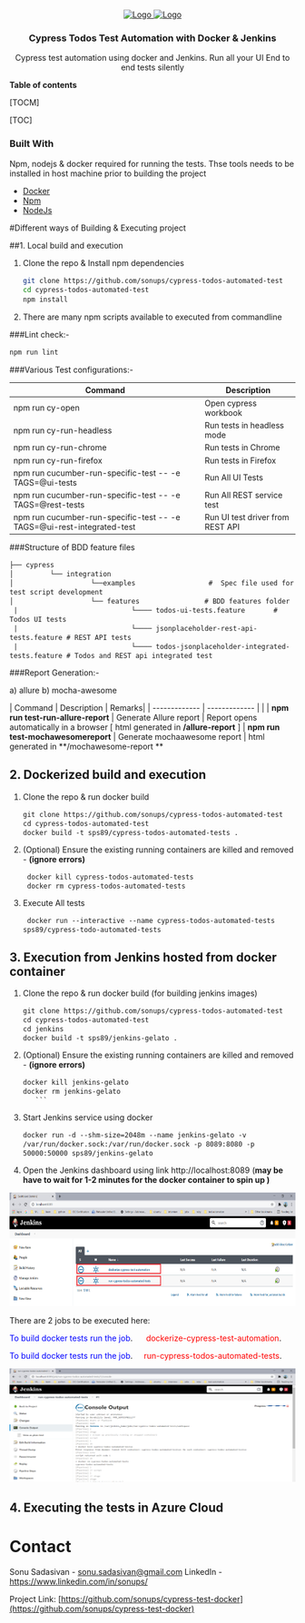 <!-- PROJECT LOGO -->
<br />
<p align="center">
   <a href="https://github.com/sonups/cypress-todos-automated-test">
   <img src="https://hackernoon.com/hn-images/1*IrV85j4bpBjZocD5jVnCHQ.jpeg" alt="Logo" width="300" height="150">
      <img src="https://adamtheautomator.com/wp-content/uploads/2019/12/jenkins-powershell.png" alt="Logo" width="150" height="150">
   </a>
   </p>
<h3 align="center">Cypress Todos Test Automation with Docker & Jenkins</h3>
<p align="center">
   Cypress test automation using docker and Jenkins. Run all your UI End to end tests silently 
</p>

**Table of contents**

[TOCM]

[TOC]
### Built With

Npm, nodejs & docker required for running the tests. Thse tools needs to be installed in host machine prior to building the project
* [Docker](https://www.docker.com/)
* [Npm](https://www.npmjs.com/)
* [NodeJs](https://nodejs.org/en/)

#Different ways of Building & Executing project
<!-- SETTING PROJECT LOCALLY -->
##1. Local build and execution

1. Clone the repo & Install npm dependencies
   ```sh
   git clone https://github.com/sonups/cypress-todos-automated-test
   cd cypress-todos-automated-test
   npm install
   ```
2. There are many npm scripts available to executed from commandline

###Lint check:-
   ```sh
npm run lint
   ```
 ###Various Test configurations:-
 
   | Command  | Description | 
| ------------- | ------------- |
| npm run cy-open  | Open cypress workbook  |
| npm run cy-run-headless  | Run tests in headless mode  |
| npm run cy-run-chrome  | Run tests in Chrome  |
| npm run cy-run-firefox  | Run tests in Firefox  |
|  npm run cucumber-run-specific-test -- -e TAGS=@ui-tests  | Run All UI Tests   |
| npm run cucumber-run-specific-test -- -e TAGS=@rest-tests| Run All REST service test |
| npm run cucumber-run-specific-test -- -e TAGS=@ui-rest-integrated-test | Run UI test driver from REST API  |

 ###Structure of BDD feature files
    
    ├── cypress                    
    │         └── integration          
    │                   └──examples                  #  Spec file used for test script development
    │                   └── features                # BDD features folder
     |                            └──── todos-ui-tests.feature       # Todos UI tests
     |                            └──── jsonplaceholder-rest-api-tests.feature # REST API tests
     |                            └──── todos-jsonplaceholder-integrated-tests.feature # Todos and REST api integrated test




  ###Report Generation:-

a) allure
b) mocha-awesome


   | Command  | Description | Remarks| 
| ------------- | ------------- | |
| **npm run test-run-allure-report** | Generate Allure report  | Report opens automatically in a browser [ html generated in **/allure-report** ]
| **npm run test-mochawesomereport** | Generate mochaawesome report  | html generated in **/mochawesome-report **




   
<!-- EXECUTING TEST FROM DOCKERIZED TESTS -->
## 2. Dockerized build and execution

1. Clone the repo & run docker build
   ```
   git clone https://github.com/sonups/cypress-todos-automated-test
   cd cypress-todos-automated-test
   docker build -t sps89/cypress-todos-automated-tests .
   ```
2. (Optional) Ensure the existing running containers are killed and removed  - **(ignore errors)**
   ```
	docker kill cypress-todos-automated-tests
	docker rm cypress-todos-automated-tests
   ```
3. Execute All tests
   ```
	docker run --interactive --name cypress-todos-automated-tests sps89/cypress-todo-automated-tests
   ```

<!-- Execution from Jenkins hosted from docker container -->
## 3. Execution from Jenkins hosted from docker container

1. Clone the repo & run docker build (for building jenkins images)
   ```
   git clone https://github.com/sonups/cypress-todos-automated-test
   cd cypress-todos-automated-test
   cd jenkins
   docker build -t sps89/jenkins-gelato .
      ```
2. (Optional) Ensure the existing running containers are killed and removed  - **(ignore errors)**
      ```
   docker kill jenkins-gelato
   docker rm jenkins-gelato 
         ```
3. Start Jenkins service using docker
      ```
   docker run -d --shm-size=2048m --name jenkins-gelato -v /var/run/docker.sock:/var/run/docker.sock -p 8089:8080 -p 50000:50000 sps89/jenkins-gelato
   ```

2. Open the Jenkins dashboard using link http://localhost:8089   (**may be have to wait for 1-2 minutes for the docker container to spin up )**

<p align="center">
   <img src="https://raw.githubusercontent.com/sonups/cypress-todos-automated-test/master/pictures/jenkins.png" alt="Logo" width="600" height="200">
   </p>
   

There are 2 jobs to be executed here:

<span style="color:blue">To build docker tests run the job</span>.
<span style="color:red">&nbsp;&nbsp;&nbsp;&nbsp;&nbsp;dockerize-cypress-test-automation</span>.

<span style="color:blue">To build docker tests run the job</span>.
<span style="color:red">&nbsp;&nbsp;&nbsp;&nbsp;run-cypress-todos-automated-tests</span>.

<p align="center">
   <img src="https://raw.githubusercontent.com/sonups/cypress-todos-automated-test/master/pictures/jenkins-console-output.png" alt="Logo" width="600" height="200">
   </p>

<!-- EXECUTING THE TESTS IN AZURE CLOUD -->
## 4. Executing the tests in Azure Cloud


<!-- CONTACT -->
# Contact

Sonu Sadasivan - sonu.sadasivan@gmail.com
LinkedIn - https://www.linkedin.com/in/sonups/

Project Link: [https://github.com/sonups/cypress-test-docker](https://github.com/sonups/cypress-test-docker)


